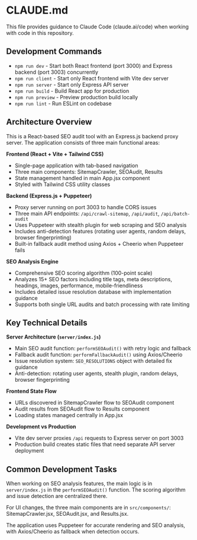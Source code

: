 # CLAUDE.md

This file provides guidance to Claude Code (claude.ai/code) when working with code in this repository.

## Development Commands

- `npm run dev` - Start both React frontend (port 3000) and Express backend (port 3003) concurrently
- `npm run client` - Start only React frontend with Vite dev server
- `npm run server` - Start only Express API server
- `npm run build` - Build React app for production
- `npm run preview` - Preview production build locally  
- `npm run lint` - Run ESLint on codebase

## Architecture Overview

This is a React-based SEO audit tool with an Express.js backend proxy server. The application consists of three main functional areas:

**Frontend (React + Vite + Tailwind CSS)**
- Single-page application with tab-based navigation
- Three main components: SitemapCrawler, SEOAudit, Results
- State management handled in main App.jsx component
- Styled with Tailwind CSS utility classes

**Backend (Express.js + Puppeteer)**
- Proxy server running on port 3003 to handle CORS issues
- Three main API endpoints: `/api/crawl-sitemap`, `/api/audit`, `/api/batch-audit`
- Uses Puppeteer with stealth plugin for web scraping and SEO analysis
- Includes anti-detection features (rotating user agents, random delays, browser fingerprinting)
- Built-in fallback audit method using Axios + Cheerio when Puppeteer fails

**SEO Analysis Engine**
- Comprehensive SEO scoring algorithm (100-point scale) 
- Analyzes 15+ SEO factors including title tags, meta descriptions, headings, images, performance, mobile-friendliness
- Includes detailed issue resolution database with implementation guidance
- Supports both single URL audits and batch processing with rate limiting

## Key Technical Details

**Server Architecture (`server/index.js`)**
- Main SEO audit function: `performSEOAudit()` with retry logic and fallback
- Fallback audit function: `performFallbackAudit()` using Axios/Cheerio
- Issue resolution system: `SEO_RESOLUTIONS` object with detailed fix guidance
- Anti-detection: rotating user agents, stealth plugin, random delays, browser fingerprinting

**Frontend State Flow**
- URLs discovered in SitemapCrawler flow to SEOAudit component
- Audit results from SEOAudit flow to Results component  
- Loading states managed centrally in App.jsx

**Development vs Production**
- Vite dev server proxies `/api` requests to Express server on port 3003
- Production build creates static files that need separate API server deployment

## Common Development Tasks

When working on SEO analysis features, the main logic is in `server/index.js` in the `performSEOAudit()` function. The scoring algorithm and issue detection are centralized there.

For UI changes, the three main components are in `src/components/`: SitemapCrawler.jsx, SEOAudit.jsx, and Results.jsx.

The application uses Puppeteer for accurate rendering and SEO analysis, with Axios/Cheerio as fallback when detection occurs.